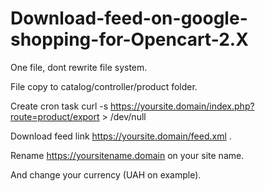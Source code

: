# Download-feed-on-google-shopping-for-Opencart-2.X
One file, dont rewrite file system. 

File copy to catalog/controller/product folder.


Create cron task curl -s https://yoursite.domain/index.php?route=product/export > /dev/null 


Download feed link https://yoursite.domain/feed.xml .


Rename https://yoursitename.domain on your site name.


And change your currency (UAH on example).
